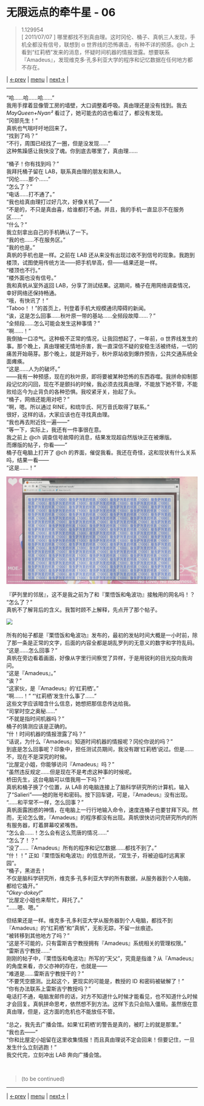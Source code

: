 # 无限远点的牵牛星 - 06
> 1.129954  
> [ 2011/07/07 ] 哪里都找不到真由理。这时冈伦、桶子、真帆三人发现，手机全都没有信号，联想到 α 世界线的恐怖袭击，有种不详的预感。@ch 上看到“红莉栖”发来的消息，怀疑时间机器的情报泄露。想要联系『Amadeus』，发现维克多·孔多利亚大学的程序和记忆数据在任何地方都不存在。  

| [←prev](./0157) | [menu](../) | [next→](./0159) |

---

“哈……哈……哈……”  
我用手撑着显像管工房的墙壁，大口调整着呼吸。真由理还是没有找到。我去 *MayQueen+Nyan²* 看过了，她可能去的店也看过了，都没有发现。  
“冈部先生！”  
真帆也气喘吁吁地回来了。  
“找到了吗？”  
“不行，周围已经找了一圈，但是没发现……”  
这种焦躁感让我快没了魂。你到底去哪里了，真由理……  

“桶子！你有找到吗？”  
我拜托桶子留在 LAB，联系真由理的朋友和熟人。  
“冈伦……那个……”  
“怎么了？”  
“电话……打不通了。”  
“我也给真由理打过好几次，好像关机了——”  
“不是的，不只是真由喜，给谁都打不通。并且，我的手机一直显示不在服务区……”  
“什么？”  
我立刻拿出自己的手机确认了一下。  
“我的也……不在服务区。”  
“我的也是。”  
真帆的手机也是一样。之前在 LAB 还从来没有出现过收不到信号的现象。我跑到楼顶，试图使用传统方法——把手机举高，但——结果还是一样。  
“楼顶也不行。”  
“楼外面也没有信号。”  
我和真帆从室外返回 LAB，分享了测试结果。这期间，桶子在用网络调查情况，幸好网络还保持畅通。  
“哦，有快讯了！”  
“Taboo！！”的首页上，刊登着手机大规模通讯障碍的新闻。  
“诶，这是怎么回事……秋叶原一带的基站……全频段故障……？”  
“全频段……怎么可能会发生这种事情？”  
“啊……！”  
我倒抽一口凉气。这种极不正常的情况，让我回想起了，一年前，α 世界线发生的事。那个晚上，真由理被无情地杀害，我一直深信不疑的安稳生活被终结，一切的痛苦开始萌芽。那个晚上，就是开始于，秋叶原站收到爆炸预告，公共交通系统全面瘫痪。  
“这是……人为的破坏。”  
——我有一种预感，现在的秋叶原，即将要被某种恐怖的东西吞噬。我拼命抑制那段记忆的闪回，现在不是颤抖的时候，我必须去找真由理，不能放下她不管，不能败给迄今为止背负的各种恐惧。我咬紧牙关，抬起了头。  
“桶子，网络还能用对吧？”  
“啊，嗯。所以通过 RINE，和琉华氏、阿万音氏取得了联系。”  
很好，这样的话，大家应该也在寻找真由理。  
“我也再去附近找一遍——”  
“等一下，实际上，我还有一件事很在意。  
 我之前上 @ch 调查信号故障的消息，结果发现超自然版块正在被爆版。  
 而爆版的帖子，你看——”  
桶子在电脑上打开了 @ch 的界面，催促我看。我还在奇怪，这和现状有什么关系吗，结果一看——  
“这是……！”  

![](../static/image/0158-1.png)

『萨列里的邻居』，这不是我之前为了和『栗悟饭和龟波功』接触用的网名吗！？  
“怎么了？”  
真帆不了解背后的含义。我暂时顾不上解释，先点开了那个帖子。  

![](../static/image/0158-2.png)

所有的帖子都是『栗悟饭和龟波功』发布的，最初的发帖时间大概是一小时前，除了那一条是正常的文字，后面的内容全都是胡乱罗列的无意义的数字和字符乱码。  
“这是……怎么回事？”  
真帆在旁边看着画面，好像从字里行间察觉了异样，于是用锐利的目光投向我询问。  
“这是『Amadeus』。”  
“诶？”  
“这家伙，是『Amadeus』的‘红莉栖’。”  
“啊……！”
“‘红莉栖’发生什么事了……”  
这些文字应该暗含什么信息，她想把那信息传达给我。  
“司掌时空之奥秘……”  
“不就是指时间机器吗？”  
桶子的猜测应该是正确的。  
“什！时间机器的情报泄露了吗？”  
“话说，为什么『Amadeus』知道时间机器的情报呢？冈伦你说的吗？”  
到底是怎么回事呢？印象中，担任测试员期间，我没有跟‘红莉栖’说过。但是……不，现在不是深究的时候。  
“比屋定小姐，你能够访问『Amadeus』吗？”  
“虽然违反规定……但是现在不是考虑这种事的时候呢。  
 桥田先生，这台电脑可以借我用一下吗？”  
真帆和桶子换了个位置，从 LAB 的电脑连接上了脑科学研究所的计算机，输入了“Salieri”——她的账号和密码。按下回车键，可是，『Amadeus』没有出现。  
“……和平常不一样，怎么回事？”  
真帆面露困惑的神情，在电脑上一行行地输入命令，速度连桶子也要甘拜下风。然而，无论怎么做，『Amadeus』的程序都没有出现。真帆很快访问完研究所内的所有服务器，盯着屏幕咬紧嘴唇。  
“怎么会……！怎么会有这么荒唐的情况……”  
“怎么了！？”  
“没了……『Amadeus』所有的程序和记忆数据……都找不到了。”  
“什！！”
正如『栗悟饭和龟波功』的信息所说，“双生子，将被迫临时远离家园”。  
“桶子，黑进去！  
 不仅是脑科学研究所，维克多·孔多利亚大学的所有数据，从服务器到个人电脑，都给它撬开。”  
“*Okey-dokey!*”  
“比屋定小姐也来帮忙，拜托了。”  
“……嗯、嗯。”  

但结果还是一样。维克多·孔多利亚大学从服务器到个人电脑，都找不到『Amadeus』的“红莉栖”和“真帆”，无影无踪，不留一丝痕迹。  
“被转移到其他地方了吗？”  
“这是不可能的，只有雷斯吉宁教授拥有『Amadeus』系统相关的管理权限。”  
“雷斯吉宁教授……”  
刚刚的帖子中，『栗悟饭和龟波功』所写的“天父”，究竟是指谁？从『Amadeus』的角度来看，亦父亦神的存在，也就是——  
“难道是……雷斯吉宁教授干的？”  
“不要凭空臆测。比起这个，更现实的可能是，教授的 ID 和密码被破解了！”  
“你有办法联系上雷斯吉宁教授吗？”  
电话打不通，电脑发邮件的话，对方不知道什么时候才能看见，也不知道什么时候才会回复。真帆拼命思考，依然想不到方法。这样下去只会陷入僵局。虽然很在意真由理，但是，这方面的危机也不能放任不管。  

“总之，我先去广播会馆。如果‘红莉栖’的警告是真的，被盯上的就是那里。”  
“我也去——”  
“你和比屋定小姐留在这里收集情报！而且真由理说不定会回来！但要记住，一旦发生什么立刻逃跑！”  
我交代完，立刻冲出 LAB 奔向广播会馆。  


<br/>

> (to be continued)

---

| [←prev](./0157) | [menu](../) | [next→](./0159) |
